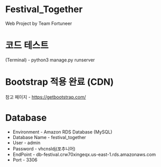 # Festival_Together
Web Project by Team Fortuneer

# 코드 테스트
(Terminal) - python3 manage.py runserver

# Bootstrap 적용 완료 (CDN)
참고 페이지 - https://getbootstrap.com/

# Database
- Environment - Amazon RDS Database (MySQL)
- Database Name - festival_together
- User - admin
- Password - vhcnsldj(포추니어)
- EndPoint - db-festival.crw70xingeqx.us-east-1.rds.amazonaws.com
- Port - 3306
